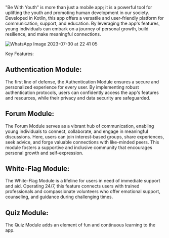 "Be With Youth" is more than just a mobile app; it is a powerful tool for uplifting the youth and promoting human development in our society. Developed in Kotlin, this app offers a versatile and user-friendly platform for communication, support, and education. By leveraging the app's features, young individuals can embark on a journey of personal growth, build resilience, and make meaningful connections.

![WhatsApp Image 2023-07-30 at 22 41 05](https://github.com/LamontChean/BeWithYouth-Mobile-Application/assets/101232039/0871ab47-c210-4503-9ce3-6ffcee131b69)

Key Features:

## Authentication Module:
The first line of defense, the Authentication Module ensures a secure and personalized experience for every user. By implementing robust authentication protocols, users can confidently access the app's features and resources, while their privacy and data security are safeguarded.

## Forum Module:
The Forum Module serves as a vibrant hub of communication, enabling young individuals to connect, collaborate, and engage in meaningful discussions. Here, users can join interest-based groups, share experiences, seek advice, and forge valuable connections with like-minded peers. This module fosters a supportive and inclusive community that encourages personal growth and self-expression.

## White-Flag Module:
The White-Flag Module is a lifeline for users in need of immediate support and aid. Operating 24/7, this feature connects users with trained professionals and compassionate volunteers who offer emotional support, counseling, and guidance during challenging times.

## Quiz Module:
The Quiz Module adds an element of fun and continuous learning to the app. 
